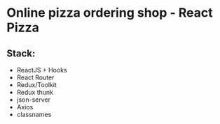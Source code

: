 # Online pizza ordering shop - React Pizza

## Stack:
- ReactJS + Hooks
- React Router
- Redux/Toolkit
- Redux thunk
- json-server
- Axios
- classnames
